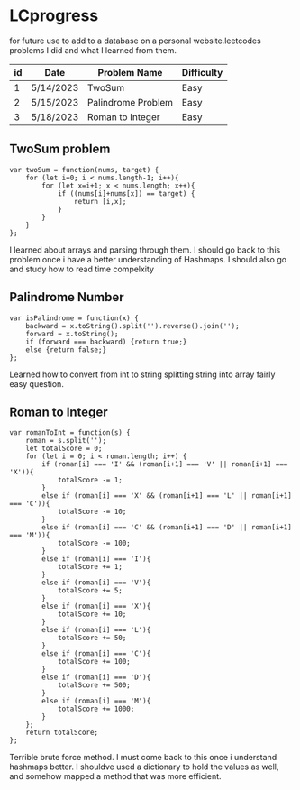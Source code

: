 # LCprogress
for future use to add to a database on a personal website.leetcodes problems I did and what I learned from them. 

| id  |      Date | Problem Name | Difficulty
|-----|-----------|--------------|-----------
| 1   | 5/14/2023 | TwoSum       | Easy
| 2   | 5/15/2023 | Palindrome Problem | Easy
| 3 | 5/18/2023 | Roman to Integer | Easy


<!-- title -->
## TwoSum problem
```
var twoSum = function(nums, target) {
    for (let i=0; i < nums.length-1; i++){
        for (let x=i+1; x < nums.length; x++){
            if ((nums[i]+nums[x]) == target) {
                return [i,x];
            }
        }
    }
};
```

I learned about arrays and parsing through them.
I should go back to this problem once i have a better understanding of Hashmaps.
I should also go and study how to read time compelxity

## Palindrome Number

```
var isPalindrome = function(x) {
    backward = x.toString().split('').reverse().join('');
    forward = x.toString();
    if (forward === backward) {return true;}
    else {return false;}
};
```

Learned how to convert from int to string
splitting string into array
fairly easy question.

## Roman to Integer

```
var romanToInt = function(s) {
    roman = s.split('');
    let totalScore = 0;
    for (let i = 0; i < roman.length; i++) {
        if (roman[i] === 'I' && (roman[i+1] === 'V' || roman[i+1] === 'X')){
            totalScore -= 1;
        }
        else if (roman[i] === 'X' && (roman[i+1] === 'L' || roman[i+1] === 'C')){
            totalScore -= 10;
        }
        else if (roman[i] === 'C' && (roman[i+1] === 'D' || roman[i+1] === 'M')){
            totalScore -= 100;
        }
        else if (roman[i] === 'I'){
            totalScore += 1;
        }
        else if (roman[i] === 'V'){
            totalScore += 5;
        }
        else if (roman[i] === 'X'){
            totalScore += 10;
        }
        else if (roman[i] === 'L'){
            totalScore += 50;
        }
        else if (roman[i] === 'C'){
            totalScore += 100;
        }
        else if (roman[i] === 'D'){
            totalScore += 500;
        }
        else if (roman[i] === 'M'){
            totalScore += 1000;
        }
    };
    return totalScore;
};
```

Terrible brute force method. I must come back to this once i understand hashmaps better.
I shouldve used a dictionary to hold the values as well, and somehow mapped a method that was more efficient.